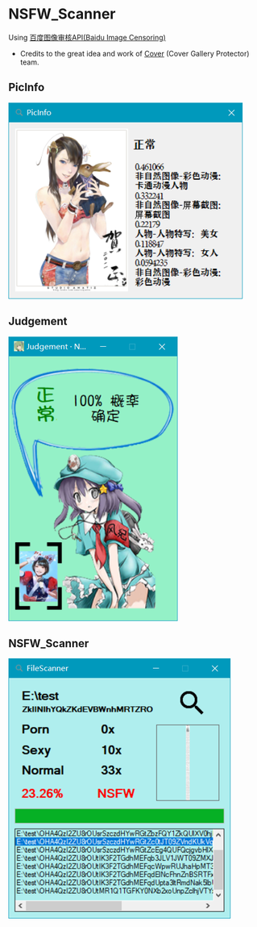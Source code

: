 # NSFW_Scanner
Using [百度图像审核API(Baidu Image Censoring)](https://ai.baidu.com/tech/imagecensoring)
- Credits to the great idea and work of [Cover](http://coverapp.me/) (Cover Gallery Protector) team.

## PicInfo

![PicInfo](Screenshot/0.PNG)

## Judgement
![Judgement](Screenshot/1.PNG)

## NSFW_Scanner
![NSFW_Scanner](Screenshot/3.PNG)
